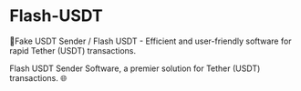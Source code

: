 # Flash-USDT

🔐Fake USDT Sender / Flash USDT - Efficient and user-friendly software for rapid Tether (USDT) transactions.

Flash USDT Sender Software, a premier solution for Tether (USDT) transactions. 🌐

